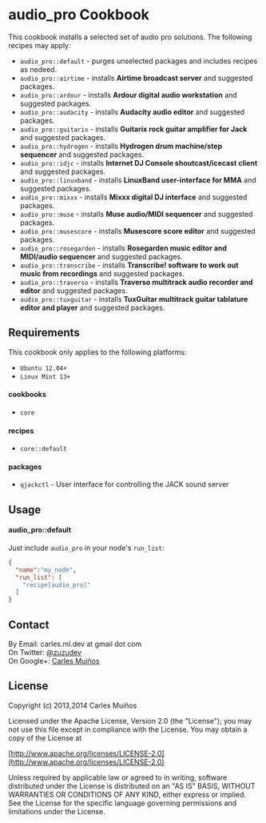# audio_pro Cookbook

This cookbook installs a selected set of audio pro solutions.
The following recipes may apply:

- `audio_pro::default`    - purges unselected packages and includes recipes as nedeed.
- `audio_pro::airtime`    - installs __Airtime broadcast server__ and suggested packages.
- `audio_pro::ardour`     - installs __Ardour digital audio workstation__ and suggested packages.
- `audio_pro::audacity`   - installs __Audacity audio editor__ and suggested packages.
- `audio_pro::guitarix`   - installs __Guitarix rock guitar amplifier for Jack__ and suggested packages.
- `audio_pro::hydrogen`   - installs __Hydrogen drum machine/step sequencer__ and suggested packages.
- `audio_pro::idjc`       - installs __Internet DJ Console shoutcast/icecast client__ and suggested packages.
- `audio_pro::linuxband`  - installs __LinuxBand user-interface for MMA__ and suggested packages.
- `audio_pro::mixxx`      - installs __Mixxx digital DJ interface__ and suggested packages.
- `audio_pro::muse`       - installs __Muse audio/MIDI sequencer__ and suggested packages.
- `audio_pro::musescore`  - installs __Musescore score editor__ and suggested packages.
- `audio_pro::rosegarden` - installs __Rosegarden music editor and MIDI/audio sequencer__ and suggested packages.
- `audio_pro::transcribe` - installs __Transcribe! software to work out music from recordings__ and suggested packages.
- `audio_pro::traverso`   - installs __Traverso multitrack audio recorder and editor__ and suggested packages.
- `audio_pro::tuxguitar`  - installs __TuxGuitar multitrack guitar tablature editor and player__ and suggested packages.


## Requirements

This cookbook only applies to the following platforms:  
- `Ubuntu 12.04+`
- `Linux Mint 13+`

#### cookbooks
- `core`

#### recipes
- `core::default`

#### packages
- `qjackctl` - User interface for controlling the JACK sound server


## Usage

#### audio_pro::default
Just include `audio_pro` in your node's `run_list`:

```json
{
  "name":"my_node",
  "run_list": [
    "recipe[audio_pro]"
  ]
}
```


## Contact

By Email:   carles.ml.dev at gmail dot com  
On Twitter: [@zuzudev](https://twitter.com/zuzudev)  
On Google+: [Carles Muiños](https://plus.google.com/109480759201585988691)


## License

Copyright (c) 2013,2014 Carles Muiños

Licensed under the Apache License, Version 2.0 (the "License");
you may not use this file except in compliance with the License.
You may obtain a copy of the License at

[http://www.apache.org/licenses/LICENSE-2.0](http://www.apache.org/licenses/LICENSE-2.0)

Unless required by applicable law or agreed to in writing, software
distributed under the License is distributed on an "AS IS" BASIS,
WITHOUT WARRANTIES OR CONDITIONS OF ANY KIND, either express or implied.
See the License for the specific language governing permissions and
limitations under the License.

